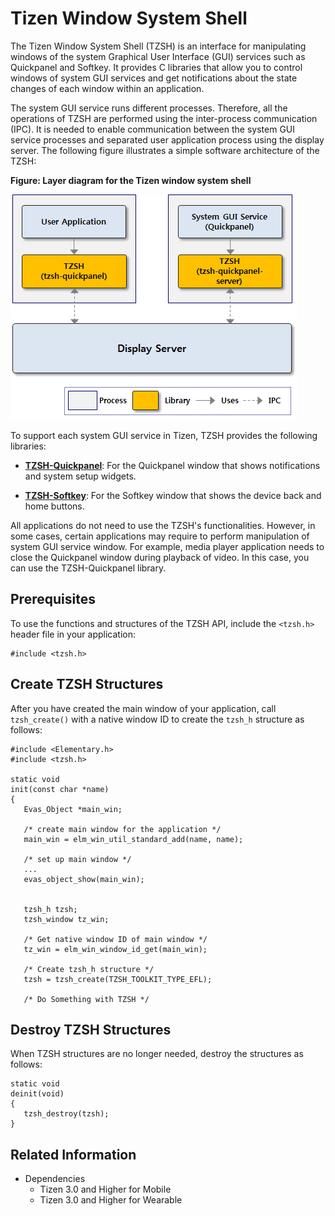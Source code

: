 # Tizen Window System Shell

The Tizen Window System Shell (TZSH) is an interface for manipulating windows of the system Graphical User Interface (GUI) services such as Quickpanel and Softkey. It provides C libraries that allow you to control windows of system GUI services and get notifications about the state changes of each window within an application.

The system GUI service runs different processes. Therefore, all the operations of TZSH are performed using the inter-process communication (IPC). It is needed to enable communication between the system GUI service processes and separated user application process using the display server. The following figure illustrates a simple software architecture of the TZSH:

**Figure: Layer diagram for the Tizen window system shell**

![Layer diagram for the Tizen window system shell](./media/tzsh_arch.png)

To support each system GUI service in Tizen, TZSH provides the following libraries:

- **[TZSH-Quickpanel](./tzsh-quickpanel.md)**: For the Quickpanel window that shows notifications and system setup widgets.

- **[TZSH-Softkey](./tzsh-softkey.md)**: For the Softkey window that shows the device back and home buttons.

All applications do not need to use the TZSH's functionalities. However, in some cases, certain applications may require to perform manipulation of system GUI service window. For example, media player application needs to close the Quickpanel window during playback of video. In this case, you can use the TZSH-Quickpanel library.

## Prerequisites

To use the functions and structures of the TZSH API, include the `<tzsh.h>` header file in your application:

```
#include <tzsh.h>
```

## Create TZSH Structures
After you have created the main window of your application, call `tzsh_create()` with a native window ID to create the `tzsh_h` structure as follows:

```
#include <Elementary.h>
#include <tzsh.h>

static void
init(const char *name)
{
   Evas_Object *main_win;

   /* create main window for the application */
   main_win = elm_win_util_standard_add(name, name);

   /* set up main window */
   ...
   evas_object_show(main_win);


   tzsh_h tzsh;
   tzsh_window tz_win;

   /* Get native window ID of main window */
   tz_win = elm_win_window_id_get(main_win);

   /* Create tzsh_h structure */
   tzsh = tzsh_create(TZSH_TOOLKIT_TYPE_EFL);

   /* Do Something with TZSH */
```

## Destroy TZSH Structures
When TZSH structures are no longer needed, destroy the structures as follows:

```
static void
deinit(void)
{
   tzsh_destroy(tzsh);
}
```

## Related Information
- Dependencies
  - Tizen 3.0 and Higher for Mobile
  - Tizen 3.0 and Higher for Wearable
